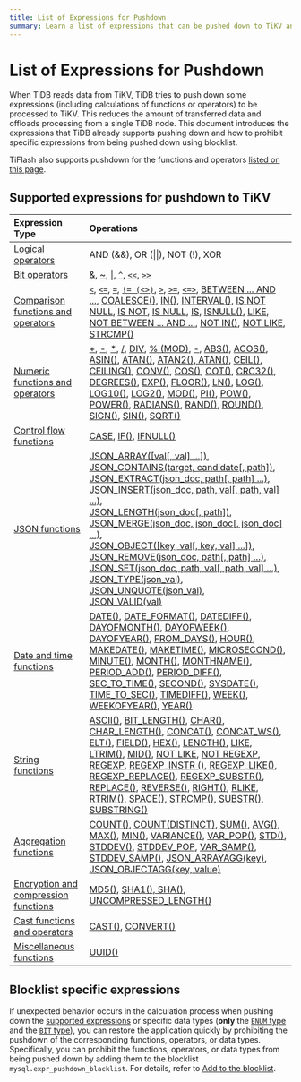 ```yaml
---
title: List of Expressions for Pushdown
summary: Learn a list of expressions that can be pushed down to TiKV and the related operations.
---
```


# List of Expressions for Pushdown

When TiDB reads data from TiKV, TiDB tries to push down some expressions (including calculations of functions or operators) to be processed to TiKV. This reduces the amount of transferred data and offloads processing from a single TiDB node. This document introduces the expressions that TiDB already supports pushing down and how to prohibit specific expressions from being pushed down using blocklist.

TiFlash also supports pushdown for the functions and operators [listed on this page](/tiflash/tiflash-supported-pushdown-calculations.md).

## Supported expressions for pushdown to TiKV

| Expression Type | Operations |
| :-------------- | :------------------------------------- |
| [Logical operators](/functions-and-operators/operators.md#logical-operators) | AND (&&), OR (&#124;&#124;), NOT (!), XOR |
| [Bit operators](/functions-and-operators/operators.md#operators) | [&](https://dev.mysql.com/doc/refman/5.7/en/bit-functions.html#operator_bitwise-and), [~](https://dev.mysql.com/doc/refman/5.7/en/bit-functions.html#operator_bitwise-invert), [\|](https://dev.mysql.com/doc/refman/5.7/en/bit-functions.html#operator_bitwise-or), [`^`](https://dev.mysql.com/doc/refman/5.7/en/bit-functions.html#operator_bitwise-xor), [`<<`](https://dev.mysql.com/doc/refman/5.7/en/bit-functions.html#operator_left-shift), [`>>`](https://dev.mysql.com/doc/refman/5.7/en/bit-functions.html#operator_right-shift) |
| [Comparison functions and operators](/functions-and-operators/operators.md#comparison-functions-and-operators) | [`<`](https://dev.mysql.com/doc/refman/5.7/en/comparison-operators.html#operator_less-than), [`<=`](https://dev.mysql.com/doc/refman/5.7/en/comparison-operators.html#operator_less-than-or-equal), [`=`](https://dev.mysql.com/doc/refman/5.7/en/comparison-operators.html#operator_equal), [`!= (<>)`](https://dev.mysql.com/doc/refman/5.7/en/comparison-operators.html#operator_not-equal), [`>`](https://dev.mysql.com/doc/refman/5.7/en/comparison-operators.html#operator_greater-than), [`>=`](https://dev.mysql.com/doc/refman/5.7/en/comparison-operators.html#operator_greater-than-or-equal), [`<=>`](https://dev.mysql.com/doc/refman/5.7/en/comparison-operators.html#operator_equal-to), [BETWEEN ... AND ...](https://dev.mysql.com/doc/refman/5.7/en/comparison-operators.html#operator_between), [COALESCE()](https://dev.mysql.com/doc/refman/5.7/en/comparison-operators.html#function_coalesce), [IN()](https://dev.mysql.com/doc/refman/5.7/en/comparison-operators.html#operator_in), [INTERVAL()](https://dev.mysql.com/doc/refman/5.7/en/comparison-operators.html#function_interval), [IS NOT NULL](https://dev.mysql.com/doc/refman/5.7/en/comparison-operators.html#operator_is-not-null), [IS NOT](https://dev.mysql.com/doc/refman/5.7/en/comparison-operators.html#operator_is-not), [IS NULL](https://dev.mysql.com/doc/refman/5.7/en/comparison-operators.html#operator_is-null), [IS](https://dev.mysql.com/doc/refman/5.7/en/comparison-operators.html#operator_is), [ISNULL()](https://dev.mysql.com/doc/refman/5.7/en/comparison-operators.html#function_isnull), [LIKE](https://dev.mysql.com/doc/refman/5.7/en/string-comparison-functions.html#operator_like), [NOT BETWEEN ... AND ...](https://dev.mysql.com/doc/refman/5.7/en/comparison-operators.html#operator_not-between), [NOT IN()](https://dev.mysql.com/doc/refman/5.7/en/comparison-operators.html#operator_not-in), [NOT LIKE](https://dev.mysql.com/doc/refman/5.7/en/string-comparison-functions.html#operator_not-like), [STRCMP()](https://dev.mysql.com/doc/refman/5.7/en/string-comparison-functions.html#function_strcmp) |
| [Numeric functions and operators](/functions-and-operators/numeric-functions-and-operators.md) | [+](https://dev.mysql.com/doc/refman/5.7/en/arithmetic-functions.html#operator_plus), [-](https://dev.mysql.com/doc/refman/5.7/en/arithmetic-functions.html#operator_minus), [*](https://dev.mysql.com/doc/refman/5.7/en/arithmetic-functions.html#operator_times), [/](https://dev.mysql.com/doc/refman/5.7/en/arithmetic-functions.html#operator_divide), [DIV](https://dev.mysql.com/doc/refman/5.7/en/arithmetic-functions.html#operator_div), [% (MOD)](https://dev.mysql.com/doc/refman/5.7/en/arithmetic-functions.html#operator_mod), [-](https://dev.mysql.com/doc/refman/5.7/en/arithmetic-functions.html#operator_unary-minus), [ABS()](https://dev.mysql.com/doc/refman/5.7/en/mathematical-functions.html#function_abs), [ACOS()](https://dev.mysql.com/doc/refman/5.7/en/mathematical-functions.html#function_acos), [ASIN()](https://dev.mysql.com/doc/refman/5.7/en/mathematical-functions.html#function_asin), [ATAN()](https://dev.mysql.com/doc/refman/5.7/en/mathematical-functions.html#function_atan), [ATAN2(), ATAN()](https://dev.mysql.com/doc/refman/5.7/en/mathematical-functions.html#function_atan2), [CEIL()](https://dev.mysql.com/doc/refman/5.7/en/mathematical-functions.html#function_ceil), [CEILING()](https://dev.mysql.com/doc/refman/5.7/en/mathematical-functions.html#function_ceiling), [CONV()](https://dev.mysql.com/doc/refman/5.7/en/mathematical-functions.html#function_conv), [COS()](https://dev.mysql.com/doc/refman/5.7/en/mathematical-functions.html#function_cos), [COT()](https://dev.mysql.com/doc/refman/5.7/en/mathematical-functions.html#function_cot), [CRC32()](https://dev.mysql.com/doc/refman/5.7/en/mathematical-functions.html#function_crc32), [DEGREES()](https://dev.mysql.com/doc/refman/5.7/en/mathematical-functions.html#function_degrees), [EXP()](https://dev.mysql.com/doc/refman/5.7/en/mathematical-functions.html#function_exp), [FLOOR()](https://dev.mysql.com/doc/refman/5.7/en/mathematical-functions.html#function_floor), [LN()](https://dev.mysql.com/doc/refman/5.7/en/mathematical-functions.html#function_ln), [LOG()](https://dev.mysql.com/doc/refman/5.7/en/mathematical-functions.html#function_log), [LOG10()](https://dev.mysql.com/doc/refman/5.7/en/mathematical-functions.html#function_log10), [LOG2()](https://dev.mysql.com/doc/refman/5.7/en/mathematical-functions.html#function_log2), [MOD()](https://dev.mysql.com/doc/refman/5.7/en/mathematical-functions.html#function_mod), [PI()](https://dev.mysql.com/doc/refman/5.7/en/mathematical-functions.html#function_pi), [POW()](https://dev.mysql.com/doc/refman/5.7/en/mathematical-functions.html#function_pow), [POWER()](https://dev.mysql.com/doc/refman/5.7/en/mathematical-functions.html#function_power), [RADIANS()](https://dev.mysql.com/doc/refman/5.7/en/mathematical-functions.html#function_radians), [RAND()](https://dev.mysql.com/doc/refman/5.7/en/mathematical-functions.html#function_rand), [ROUND()](https://dev.mysql.com/doc/refman/5.7/en/mathematical-functions.html#function_round), [SIGN()](https://dev.mysql.com/doc/refman/5.7/en/mathematical-functions.html#function_sign), [SIN()](https://dev.mysql.com/doc/refman/5.7/en/mathematical-functions.html#function_sin), [SQRT()](https://dev.mysql.com/doc/refman/5.7/en/mathematical-functions.html#function_sqrt) |
| [Control flow functions](/functions-and-operators/control-flow-functions.md) | [CASE](https://dev.mysql.com/doc/refman/5.7/en/flow-control-functions.html#operator_case), [IF()](https://dev.mysql.com/doc/refman/5.7/en/flow-control-functions.html#function_if), [IFNULL()](https://dev.mysql.com/doc/refman/5.7/en/flow-control-functions.html#function_ifnull) |
| [JSON functions](/functions-and-operators/json-functions.md) | [JSON_ARRAY([val[, val] ...])](https://dev.mysql.com/doc/refman/5.7/en/json-creation-functions.html#function_json-array),<br/> [JSON_CONTAINS(target, candidate[, path])](https://dev.mysql.com/doc/refman/5.7/en/json-search-functions.html#function_json-contains),<br/> [JSON_EXTRACT(json_doc, path[, path] ...)](https://dev.mysql.com/doc/refman/5.7/en/json-search-functions.html#function_json-extract),<br/> [JSON_INSERT(json_doc, path, val[, path, val] ...)](https://dev.mysql.com/doc/refman/5.7/en/json-modification-functions.html#function_json-insert),<br/> [JSON_LENGTH(json_doc[, path])](https://dev.mysql.com/doc/refman/5.7/en/json-attribute-functions.html#function_json-length),<br/> [JSON_MERGE(json_doc, json_doc[, json_doc] ...)](https://dev.mysql.com/doc/refman/5.7/en/json-modification-functions.html#function_json-merge),<br/> [JSON_OBJECT([key, val[, key, val] ...])](https://dev.mysql.com/doc/refman/5.7/en/json-creation-functions.html#function_json-object),<br/> [JSON_REMOVE(json_doc, path[, path] ...)](https://dev.mysql.com/doc/refman/5.7/en/json-modification-functions.html#function_json-remove),<br/> [JSON_SET(json_doc, path, val[, path, val] ...)](https://dev.mysql.com/doc/refman/5.7/en/json-modification-functions.html#function_json-set),<br/> [JSON_TYPE(json_val)](https://dev.mysql.com/doc/refman/5.7/en/json-attribute-functions.html#function_json-type),<br/> [JSON_UNQUOTE(json_val)](https://dev.mysql.com/doc/refman/5.7/en/json-modification-functions.html#function_json-unquote),<br/> [JSON_VALID(val)](https://dev.mysql.com/doc/refman/5.7/en/json-attribute-functions.html#function_json-valid) |
| [Date and time functions](/functions-and-operators/date-and-time-functions.md) | [DATE()](https://dev.mysql.com/doc/refman/5.7/en/date-and-time-functions.html#function_date), [DATE_FORMAT()](https://dev.mysql.com/doc/refman/5.7/en/date-and-time-functions.html#function_date-format), [DATEDIFF()](https://dev.mysql.com/doc/refman/5.7/en/date-and-time-functions.html#function_datediff), [DAYOFMONTH()](https://dev.mysql.com/doc/refman/5.7/en/date-and-time-functions.html#function_dayofmonth), [DAYOFWEEK()](https://dev.mysql.com/doc/refman/5.7/en/date-and-time-functions.html#function_dayofweek), [DAYOFYEAR()](https://dev.mysql.com/doc/refman/5.7/en/date-and-time-functions.html#function_dayofyear), [FROM_DAYS()](https://dev.mysql.com/doc/refman/5.7/en/date-and-time-functions.html#function_from-days), [HOUR()](https://dev.mysql.com/doc/refman/5.7/en/date-and-time-functions.html#function_hour), [MAKEDATE()](https://dev.mysql.com/doc/refman/5.7/en/date-and-time-functions.html#function_makedate), [MAKETIME()](https://dev.mysql.com/doc/refman/5.7/en/date-and-time-functions.html#function_maketime), [MICROSECOND()](https://dev.mysql.com/doc/refman/5.7/en/date-and-time-functions.html#function_microsecond), [MINUTE()](https://dev.mysql.com/doc/refman/5.7/en/date-and-time-functions.html#function_minute), [MONTH()](https://dev.mysql.com/doc/refman/5.7/en/date-and-time-functions.html#function_month), [MONTHNAME()](https://dev.mysql.com/doc/refman/5.7/en/date-and-time-functions.html#function_monthname), [PERIOD_ADD()](https://dev.mysql.com/doc/refman/5.7/en/date-and-time-functions.html#function_period-add), [PERIOD_DIFF()](https://dev.mysql.com/doc/refman/5.7/en/date-and-time-functions.html#function_period-diff), [SEC_TO_TIME()](https://dev.mysql.com/doc/refman/5.7/en/date-and-time-functions.html#function_sec-to-time), [SECOND()](https://dev.mysql.com/doc/refman/5.7/en/date-and-time-functions.html#function_second), [SYSDATE()](https://dev.mysql.com/doc/refman/5.7/en/date-and-time-functions.html#function_sysdate), [TIME_TO_SEC()](https://dev.mysql.com/doc/refman/5.7/en/date-and-time-functions.html#function_time-to-sec), [TIMEDIFF()](https://dev.mysql.com/doc/refman/5.7/en/date-and-time-functions.html#function_timediff), [WEEK()](https://dev.mysql.com/doc/refman/5.7/en/date-and-time-functions.html#function_week), [WEEKOFYEAR()](https://dev.mysql.com/doc/refman/5.7/en/date-and-time-functions.html#function_weekofyear), [YEAR()](https://dev.mysql.com/doc/refman/5.7/en/date-and-time-functions.html#function_year) |
| [String functions](/functions-and-operators/string-functions.md) | [ASCII()](https://dev.mysql.com/doc/refman/5.7/en/string-functions.html#function_ascii), [BIT_LENGTH()](https://dev.mysql.com/doc/refman/5.7/en/string-functions.html#function_bit-length), [CHAR()](https://dev.mysql.com/doc/refman/5.7/en/string-functions.html#function_char), [CHAR_LENGTH()](https://dev.mysql.com/doc/refman/5.7/en/string-functions.html#function_char-length), [CONCAT()](https://dev.mysql.com/doc/refman/5.7/en/string-functions.html#function_concat), [CONCAT_WS()](https://dev.mysql.com/doc/refman/5.7/en/string-functions.html#function_concat-ws), [ELT()](https://dev.mysql.com/doc/refman/5.7/en/string-functions.html#function_elt), [FIELD()](https://dev.mysql.com/doc/refman/5.7/en/string-functions.html#function_field), [HEX()](https://dev.mysql.com/doc/refman/5.7/en/string-functions.html#function_hex), [LENGTH()](https://dev.mysql.com/doc/refman/5.7/en/string-functions.html#function_length), [LIKE](https://dev.mysql.com/doc/refman/5.7/en/string-comparison-functions.html#operator_like), [LTRIM()](https://dev.mysql.com/doc/refman/5.7/en/string-functions.html#function_ltrim), [MID()](https://dev.mysql.com/doc/refman/5.7/en/string-functions.html#function_mid), [NOT LIKE](https://dev.mysql.com/doc/refman/5.7/en/string-comparison-functions.html#operator_not-like), [NOT REGEXP](https://dev.mysql.com/doc/refman/5.7/en/regexp.html#operator_not-regexp), [REGEXP](https://dev.mysql.com/doc/refman/5.7/en/regexp.html#operator_regexp), [REGEXP_INSTR ()](https://dev.mysql.com/doc/refman/8.0/en/regexp.html#function_regexp-instr), [REGEXP_LIKE()](https://dev.mysql.com/doc/refman/8.0/en/regexp.html#function_regexp-like), [REGEXP_REPLACE()](https://dev.mysql.com/doc/refman/8.0/en/regexp.html#function_regexp-replace), [REGEXP_SUBSTR()](https://dev.mysql.com/doc/refman/8.0/en/regexp.html#function_regexp-substr), [REPLACE()](https://dev.mysql.com/doc/refman/5.7/en/string-functions.html#function_replace), [REVERSE()](https://dev.mysql.com/doc/refman/5.7/en/string-functions.html#function_reverse), [RIGHT()](https://dev.mysql.com/doc/refman/5.7/en/string-functions.html#function_right), [RLIKE](https://dev.mysql.com/doc/refman/5.7/en/regexp.html#operator_regexp), [RTRIM()](https://dev.mysql.com/doc/refman/5.7/en/string-functions.html#function_rtrim), [SPACE()](https://dev.mysql.com/doc/refman/5.7/en/string-functions.html#function_space), [STRCMP()](https://dev.mysql.com/doc/refman/5.7/en/string-comparison-functions.html#function_strcmp), [SUBSTR()](https://dev.mysql.com/doc/refman/5.7/en/string-functions.html#function_substr), [SUBSTRING()](https://dev.mysql.com/doc/refman/5.7/en/string-functions.html#function_substring) |
| [Aggregation functions](/functions-and-operators/aggregate-group-by-functions.md#aggregate-group-by-functions) | [COUNT()](https://dev.mysql.com/doc/refman/5.7/en/aggregate-functions.html#function_count), [COUNT(DISTINCT)](https://dev.mysql.com/doc/refman/5.7/en/aggregate-functions.html#function_count-distinct), [SUM()](https://dev.mysql.com/doc/refman/5.7/en/aggregate-functions.html#function_sum), [AVG()](https://dev.mysql.com/doc/refman/5.7/en/aggregate-functions.html#function_avg), [MAX()](https://dev.mysql.com/doc/refman/5.7/en/aggregate-functions.html#function_max), [MIN()](https://dev.mysql.com/doc/refman/5.7/en/aggregate-functions.html#function_min), [VARIANCE()](https://dev.mysql.com/doc/refman/5.7/en/aggregate-functions.html#function_variance), [VAR_POP()](https://dev.mysql.com/doc/refman/5.7/en/aggregate-functions.html#function_var-pop), [STD()](https://dev.mysql.com/doc/refman/5.7/en/aggregate-functions.html#function_std), [STDDEV()](https://dev.mysql.com/doc/refman/5.7/en/aggregate-functions.html#function_stddev), [STDDEV_POP](https://dev.mysql.com/doc/refman/5.7/en/aggregate-functions.html#function_stddev-pop), [VAR_SAMP()](https://dev.mysql.com/doc/refman/5.7/en/aggregate-functions.html#function_var-samp), [STDDEV_SAMP()](https://dev.mysql.com/doc/refman/5.7/en/aggregate-functions.html#function_stddev-samp), [JSON_ARRAYAGG(key)](https://dev.mysql.com/doc/refman/5.7/en/aggregate-functions.html#function_json-arrayagg), [JSON_OBJECTAGG(key, value)](https://dev.mysql.com/doc/refman/5.7/en/aggregate-functions.html#function_json-objectagg) |
| [Encryption and compression functions](/functions-and-operators/encryption-and-compression-functions.md#encryption-and-compression-functions) | [MD5()](https://dev.mysql.com/doc/refman/5.7/en/encryption-functions.html#function_md5), [SHA1(), SHA()](https://dev.mysql.com/doc/refman/5.7/en/encryption-functions.html#function_sha1), [UNCOMPRESSED_LENGTH()](https://dev.mysql.com/doc/refman/5.7/en/encryption-functions.html#function_uncompressed-length) |
| [Cast functions and operators](/functions-and-operators/cast-functions-and-operators.md#cast-functions-and-operators) | [CAST()](https://dev.mysql.com/doc/refman/5.7/en/cast-functions.html#function_cast), [CONVERT()](https://dev.mysql.com/doc/refman/5.7/en/cast-functions.html#function_convert) |
| [Miscellaneous functions](/functions-and-operators/miscellaneous-functions.md#supported-functions) | [UUID()](https://dev.mysql.com/doc/refman/5.7/en/miscellaneous-functions.html#function_uuid) |

## Blocklist specific expressions

If unexpected behavior occurs in the calculation process when pushing down the [supported expressions](#supported-expressions-for-pushdown-to-tikv) or specific data types (**only** the [`ENUM` type](/data-type-string.md#enum-type) and the [`BIT` type](/data-type-numeric.md#bit-type)), you can restore the application quickly by prohibiting the pushdown of the corresponding functions, operators, or data types. Specifically, you can prohibit the functions, operators, or data types from being pushed down by adding them to the blocklist `mysql.expr_pushdown_blacklist`. For details, refer to [Add to the blocklist](/blocklist-control-plan.md#disable-the-pushdown-of-specific-expressions).
